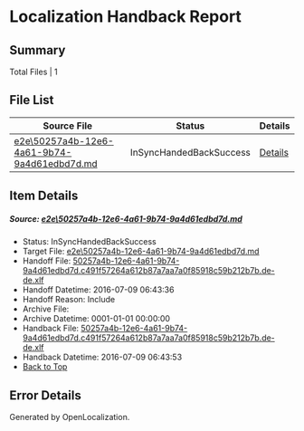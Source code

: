 # <a name='report-top'></a> Localization Handback Report

## Summary
 Total Files | 1

## File List
 Source File | Status | Details 
 ----------- | ------ | ------- 
 [e2e\50257a4b-12e6-4a61-9b74-9a4d61edbd7d.md](https://github.com/OpenLocalizationTestOrg/oltest/blob/9e5350d3e0f84faf4b01b5536362ee354d1d081c/e2e/50257a4b-12e6-4a61-9b74-9a4d61edbd7d.md) | InSyncHandedBackSuccess | [Details](#fe7133dfcbeab7de662328cb9eadc9c1d1688b752)

## Item Details
##### <a name='fe7133dfcbeab7de662328cb9eadc9c1d1688b752'></a> Source: [e2e\50257a4b-12e6-4a61-9b74-9a4d61edbd7d.md](https://github.com/OpenLocalizationTestOrg/oltest/blob/9e5350d3e0f84faf4b01b5536362ee354d1d081c/e2e/50257a4b-12e6-4a61-9b74-9a4d61edbd7d.md)
* Status: InSyncHandedBackSuccess
* Target File: [e2e\50257a4b-12e6-4a61-9b74-9a4d61edbd7d.md](https://github.com/OpenLocalizationTestOrg/oltest-dede-fly/blob/af85ff2741140502fa2d5626bcee172f5c961345/e2e/50257a4b-12e6-4a61-9b74-9a4d61edbd7d.md)
* Handoff File: [50257a4b-12e6-4a61-9b74-9a4d61edbd7d.c491f57264a612b87a7aa7a0f85918c59b212b7b.de-de.xlf](https://github.com/OpenLocalizationTestOrg/olhandoff-e2e/blob/51042e0f3aa6a9ec53c6a8092f1fe0c371c8a1ff/ol-handoff/OpenLocalizationTestOrg/oltest-dede-fly/ci/ht/50257a4b-12e6-4a61-9b74-9a4d61edbd7d.c491f57264a612b87a7aa7a0f85918c59b212b7b.de-de.xlf)
* Handoff Datetime: 2016-07-09 06:43:36
* Handoff Reason: Include
* Archive File: 
* Archive Datetime: 0001-01-01 00:00:00
* Handback File: [50257a4b-12e6-4a61-9b74-9a4d61edbd7d.c491f57264a612b87a7aa7a0f85918c59b212b7b.de-de.xlf](https://github.com/OpenLocalizationTestOrg/olhandback-e2e/blob/b60d5ae4de571732cfeb8b5afcdff00a8cd65f5d/ol-handback/OpenLocalizationTestOrg/oltest-dede-fly/ci/ht/50257a4b-12e6-4a61-9b74-9a4d61edbd7d.c491f57264a612b87a7aa7a0f85918c59b212b7b.de-de.xlf)
* Handback Datetime: 2016-07-09 06:43:53
* [Back to Top](#report-top)


## Error Details

Generated by OpenLocalization.
